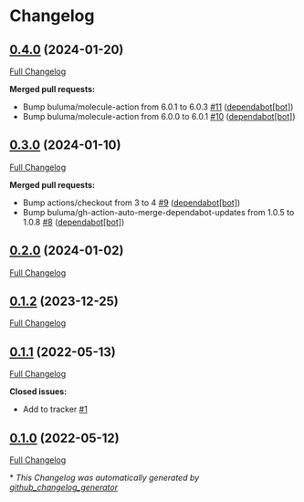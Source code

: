 # Changelog

## [0.4.0](https://github.com/buluma/ansible-role-earlyoom/tree/0.4.0) (2024-01-20)

[Full Changelog](https://github.com/buluma/ansible-role-earlyoom/compare/0.3.0...0.4.0)

**Merged pull requests:**

- Bump buluma/molecule-action from 6.0.1 to 6.0.3 [\#11](https://github.com/buluma/ansible-role-earlyoom/pull/11) ([dependabot[bot]](https://github.com/apps/dependabot))
- Bump buluma/molecule-action from 6.0.0 to 6.0.1 [\#10](https://github.com/buluma/ansible-role-earlyoom/pull/10) ([dependabot[bot]](https://github.com/apps/dependabot))

## [0.3.0](https://github.com/buluma/ansible-role-earlyoom/tree/0.3.0) (2024-01-10)

[Full Changelog](https://github.com/buluma/ansible-role-earlyoom/compare/0.2.0...0.3.0)

**Merged pull requests:**

- Bump actions/checkout from 3 to 4 [\#9](https://github.com/buluma/ansible-role-earlyoom/pull/9) ([dependabot[bot]](https://github.com/apps/dependabot))
- Bump buluma/gh-action-auto-merge-dependabot-updates from 1.0.5 to 1.0.8 [\#8](https://github.com/buluma/ansible-role-earlyoom/pull/8) ([dependabot[bot]](https://github.com/apps/dependabot))

## [0.2.0](https://github.com/buluma/ansible-role-earlyoom/tree/0.2.0) (2024-01-02)

[Full Changelog](https://github.com/buluma/ansible-role-earlyoom/compare/0.1.2...0.2.0)

## [0.1.2](https://github.com/buluma/ansible-role-earlyoom/tree/0.1.2) (2023-12-25)

[Full Changelog](https://github.com/buluma/ansible-role-earlyoom/compare/0.1.1...0.1.2)

## [0.1.1](https://github.com/buluma/ansible-role-earlyoom/tree/0.1.1) (2022-05-13)

[Full Changelog](https://github.com/buluma/ansible-role-earlyoom/compare/0.1.0...0.1.1)

**Closed issues:**

- Add to tracker [\#1](https://github.com/buluma/ansible-role-earlyoom/issues/1)

## [0.1.0](https://github.com/buluma/ansible-role-earlyoom/tree/0.1.0) (2022-05-12)

[Full Changelog](https://github.com/buluma/ansible-role-earlyoom/compare/942aa189f7140e94c484fd6267694520ffaec96a...0.1.0)



\* *This Changelog was automatically generated by [github_changelog_generator](https://github.com/github-changelog-generator/github-changelog-generator)*
